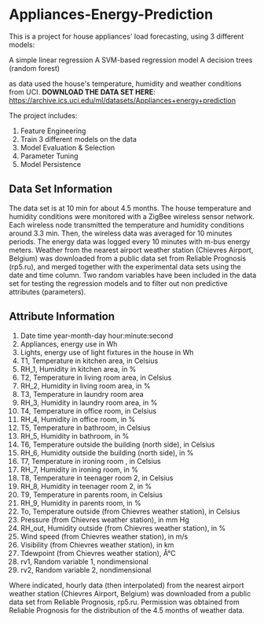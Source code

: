 # Appliances-Energy-Prediction

This is a project for house appliances' load forecasting, using 3 different models:

A simple linear regression 
A SVM-based regression model 
A decision trees (random forest) 

as data used the house's temperature, humidity  and weather conditions from UCI. 
**DOWNLOAD THE DATA SET HERE**: https://archive.ics.uci.edu/ml/datasets/Appliances+energy+prediction

The project includes:

1. Feature Engineering
2. Train 3 different models on the data
3. Model Evaluation & Selection
4. Parameter Tuning
5. Model Persistence


## Data Set Information

The data set is at 10 min for about 4.5 months. The house temperature and humidity conditions were monitored with a ZigBee wireless sensor network. Each wireless node transmitted the temperature and humidity conditions around 3.3 min. Then, the wireless data was averaged for 10 minutes periods. The energy data was logged every 10 minutes with m-bus energy meters. Weather from the nearest airport weather station (Chievres Airport, Belgium) was downloaded from a public data set from Reliable Prognosis (rp5.ru), and merged together with the experimental data sets using the date and time column. Two random variables have been included in the data set for testing the regression models and to filter out non predictive attributes (parameters). 

## Attribute Information

1.  Date time year-month-day hour:minute:second 
2.  Appliances, energy use in Wh 
3.  Lights, energy use of light fixtures in the house in Wh 
4.  T1, Temperature in kitchen area, in Celsius 
5.  RH_1, Humidity in kitchen area, in % 
6.  T2, Temperature in living room area, in Celsius 
7.  RH_2, Humidity in living room area, in % 
8.  T3, Temperature in laundry room area 
9.  RH_3, Humidity in laundry room area, in % 
10. T4, Temperature in office room, in Celsius 
11. RH_4, Humidity in office room, in % 
12. T5, Temperature in bathroom, in Celsius 
13. RH_5, Humidity in bathroom, in % 
14. T6, Temperature outside the building (north side), in Celsius 
15. RH_6, Humidity outside the building (north side), in % 
16. T7, Temperature in ironing room , in Celsius 
17. RH_7, Humidity in ironing room, in % 
18. T8, Temperature in teenager room 2, in Celsius 
19. RH_8, Humidity in teenager room 2, in % 
20. T9, Temperature in parents room, in Celsius 
21. RH_9, Humidity in parents room, in % 
22. To, Temperature outside (from Chievres weather station), in Celsius 
23. Pressure (from Chievres weather station), in mm Hg 
24. RH_out, Humidity outside (from Chievres weather station), in % 
25. Wind speed (from Chievres weather station), in m/s 
26. Visibility (from Chievres weather station), in km 
27. Tdewpoint (from Chievres weather station), Â°C 
28. rv1, Random variable 1, nondimensional 
29. rv2, Random variable 2, nondimensional 

Where indicated, hourly data (then interpolated) from the nearest airport weather station (Chievres Airport, Belgium) was downloaded from a public data set from Reliable Prognosis, rp5.ru. Permission was obtained from Reliable Prognosis for the distribution of the 4.5 months of weather data. 








